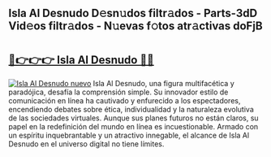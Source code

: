 ## Isla Al Desnudo D𝚎sn𝚞dos filtr𝚊dos - Parts-3dD Vid𝚎os filtr𝚊dos - N𝚞evas f𝚘tos atr𝚊ctivas doFjB

# <h2><a href="http://mb3pgxz.tromn.icu/?c=Isla+Al+Desnudo">🔗👉👉👉 Isla Al Desnudo 🔗🔗</a></h2>

[![Isla Al Desnudo nuevo](https://i.imgur.com/pEAQMta.gif)](http://mb3pgxz.tromn.icu/?c=Isla+Al+Desnudo)
Isla Al Desnudo, una figura multifacética y paradójica, desafía la comprensión simple. Su innovador estilo de comunicación en línea ha cautivado y enfurecido a los espectadores, encendiendo debates sobre ética, individualidad y la naturaleza evolutiva de las sociedades virtuales. Aunque sus planes futuros no están claros, su papel en la redefinición del mundo en línea es incuestionable. Armado con un espíritu inquebrantable y un atractivo innegable, el alcance de Isla Al Desnudo en el universo digital no tiene límites.
